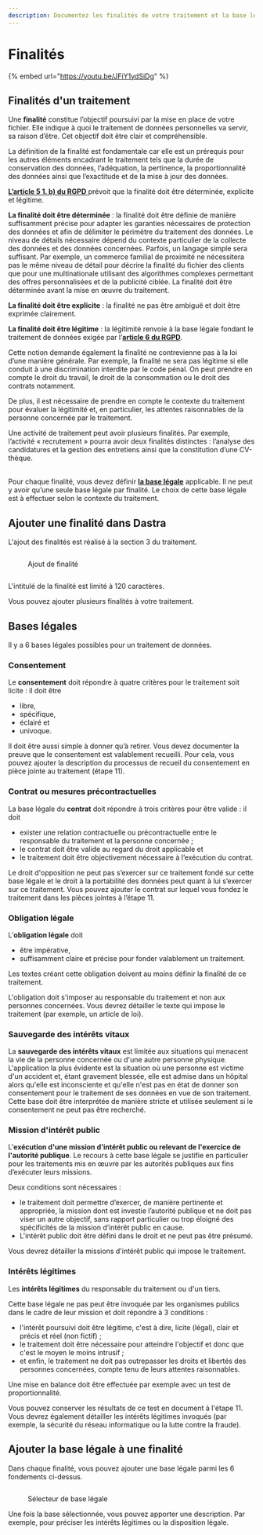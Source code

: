 ```yaml
---
description: Documentez les finalités de votre traitement et la base légale associée
---
```


# Finalités

{% embed url="https://youtu.be/JFiY1ydSiDg" %}

## Finalités d'un traitement

Une **finalité** constitue l’objectif poursuivi par la mise en place  de votre fichier. Elle indique à quoi le traitement de données personnelles va servir, sa raison d’être. Cet objectif doit être clair et compréhensible.

La définition de la finalité est fondamentale car elle est un prérequis pour les autres éléments encadrant le traitement tels que la durée de conservation des données, l’adéquation, la pertinence, la proportionnalité des données ainsi que l’exactitude et de la mise à jour des données.

[**L’article 5 1. b) du RGPD** ](https://www.cnil.fr/fr/reglement-europeen-protection-donnees/chapitre2#Article5)prévoit que la finalité doit être déterminée, explicite et légitime.

**La finalité doit être déterminée** : la finalité doit être définie de manière suffisamment précise pour adapter les garanties nécessaires de protection des données et afin de délimiter le périmètre du traitement des données. Le niveau de détails nécessaire dépend du contexte particulier de la collecte des données et des données concernées. Parfois, un langage simple sera suffisant. Par exemple, un commerce familial de proximité ne nécessitera pas le même niveau de détail pour décrire la finalité du fichier des clients que pour une multinationale utilisant des algorithmes complexes permettant des offres personnalisées et de la publicité ciblée. La finalité doit être déterminée avant la mise en œuvre du traitement.

**La finalité doit être explicite** : la finalité ne pas être ambiguë et doit être exprimée clairement. &#x20;

**La finalité doit être légitime** : la légitimité renvoie à la base légale fondant le traitement de données exigée par l’[**article 6 du RGPD**](https://www.cnil.fr/fr/reglement-europeen-protection-donnees/chapitre2).&#x20;

Cette notion demande également la finalité ne contrevienne pas à la loi d’une manière générale. Par exemple, la finalité ne sera pas légitime si elle conduit à une discrimination interdite par le code pénal. On peut prendre en compte le droit du travail, le droit de la consommation ou le droit des contrats notamment.&#x20;

De plus, il est nécessaire de prendre en compte le contexte du traitement pour évaluer la légitimité et, en particulier, les attentes raisonnables de la personne concernée par le traitement.&#x20;

Une activité de traitement peut avoir plusieurs finalités. Par exemple, l’activité « recrutement » pourra avoir deux finalités distinctes : l’analyse des candidatures et la gestion des entretiens ainsi que la constitution d’une CV-thèque.&#x20;

\
Pour chaque finalité, vous devez définir [**la base légale**](https://www.cnil.fr/fr/les-bases-legales) applicable. Il ne peut y avoir qu’une seule base légale par finalité. Le choix de cette base légale est à effectuer selon le contexte du traitement.

## Ajouter une finalité dans Dastra&#x20;

L'ajout des finalités est réalisé à la section 3 du traitement.

<figure><img src="../../../.gitbook/assets/image (1) (1) (1) (1) (1) (1) (1).png" alt=""><figcaption><p>Ajout de finalité</p></figcaption></figure>



<figure><img src="../../../.gitbook/assets/image (2) (1) (1) (1).png" alt=""><figcaption></figcaption></figure>

L'intitulé de la finalité est limité à 120 caractères.&#x20;

Vous pouvez ajouter plusieurs finalités à votre traitement.

## Bases légales&#x20;

Il y a 6 bases légales possibles pour un traitement de données.

### Consentement

Le **consentement** doit répondre à quatre critères pour le traitement soit licite : il doit être&#x20;

* libre,&#x20;
* spécifique,&#x20;
* éclairé et&#x20;
* univoque.&#x20;

Il doit être aussi simple à donner qu’à retirer. Vous devez documenter la preuve que le consentement est valablement recueilli. Pour cela, vous pouvez ajouter la description du processus de recueil du consentement en pièce jointe au traitement (étape 11).

### Contrat ou mesures précontractuelles

La base légale du **contrat** doit répondre à trois critères pour être valide : il doit&#x20;

* exister une relation contractuelle ou précontractuelle entre le responsable du traitement et la personne concernée ;&#x20;
* le contrat doit être valide au regard du droit applicable et&#x20;
* le traitement doit être objectivement nécessaire à l’exécution du contrat.&#x20;

Le droit d'opposition ne peut pas s’exercer sur ce traitement fondé sur cette base légale et le droit à la portabilité des données peut quant à lui s’exercer sur ce traitement. Vous pouvez ajouter le contrat sur lequel vous fondez le traitement dans les pièces jointes à l’étape 11.

### Obligation légale

L’**obligation légale** doit&#x20;

* être impérative,&#x20;
* suffisamment claire et précise pour fonder valablement un traitement.&#x20;

Les textes créant cette obligation doivent au moins définir la finalité de ce traitement.&#x20;

L'obligation doit s'imposer au responsable du traitement et non aux personnes concernées. Vous devrez détailler le texte qui impose le traitement (par exemple, un article de loi).

### **Sauvegarde des intérêts vitaux**

La **sauvegarde des intérêts vitaux** est limitée aux situations qui menacent la vie de la personne concernée ou d'une autre personne physique. L'application la plus évidente est la situation où une personne est victime d'un accident et, étant gravement blessée, elle est admise dans un hôpital alors qu'elle est inconsciente et qu'elle n'est pas en état de donner son consentement pour le traitement de ses données en vue de son traitement. Cette base doit être interprétée de manière stricte et utilisée seulement si le consentement ne peut pas être recherché.

### Mission d'intérêt public

L'**exécution d'une mission d'intérêt public ou relevant de l'exercice de l'autorité publique**. Le recours à cette base légale se justifie en particulier pour les traitements mis en œuvre par les autorités publiques aux fins d’exécuter leurs missions.&#x20;

Deux conditions sont nécessaires :&#x20;

* le traitement doit permettre d’exercer, de manière pertinente et appropriée, la mission dont est investie l’autorité publique et ne doit pas viser un autre objectif, sans rapport particulier ou trop éloigné des spécificités de la mission d’intérêt public en cause.&#x20;
* L'intérêt public doit être défini dans le droit et ne peut pas être présumé.&#x20;

Vous devrez détailler la missions d'intérêt public qui impose le traitement.

### Intérêts légitimes

Les **intérêts légitimes** du responsable du traitement ou d'un tiers.&#x20;

Cette base légale ne pas peut être invoquée par les organismes publics dans le cadre de leur mission et doit répondre à 3 conditions :&#x20;

* l'intérêt poursuivi doit être légitime, c'est à dire, licite (légal), clair et précis et réel (non fictif) ;&#x20;
* le traitement doit être nécessaire pour atteindre l'objectif et donc que c'est le moyen le moins intrusif ;&#x20;
* et enfin, le traitement ne doit pas outrepasser les droits et libertés des personnes concernées, compte tenu de leurs attentes raisonnables.&#x20;

Une mise en balance doit être effectuée par exemple avec un test de proportionnalité.&#x20;

Vous pouvez conserver les résultats de ce test en document à l'étape 11. Vous devrez également détailler les intérêts légitimes invoqués (par exemple, la sécurité du réseau informatique ou la lutte contre la fraude).

## Ajouter la base légale à une finalité

Dans chaque finalité, vous pouvez ajouter une base légale parmi les 6 fondements ci-dessus.

<figure><img src="../../../.gitbook/assets/image (3) (1) (1).png" alt=""><figcaption><p>Sélecteur de base légale</p></figcaption></figure>

Une fois la base sélectionnée, vous pouvez apporter une description. Par exemple, pour préciser les intérêts légitimes ou la disposition légale.&#x20;



